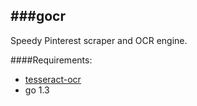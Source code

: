 ###gocr
---

Speedy Pinterest scraper and OCR engine.

####Requirements:
* [tesseract-ocr](https://code.google.com/p/tesseract-ocr/)
* go 1.3